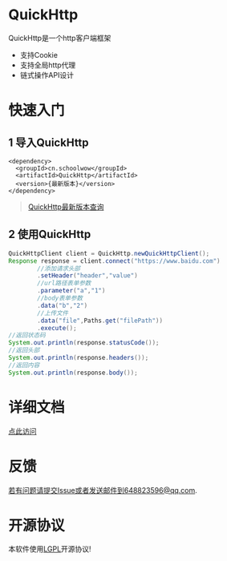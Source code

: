 # QuickHttp

QuickHttp是一个http客户端框架

* 支持Cookie
* 支持全局http代理
* 链式操作API设计

# 快速入门

## 1 导入QuickHttp
```
<dependency>
  <groupId>cn.schoolwow</groupId>
  <artifactId>QuickHttp</artifactId>
  <version>{最新版本}</version>
</dependency>
```

> [QuickHttp最新版本查询](https://search.maven.org/search?q=a:QuickHttp)

## 2 使用QuickHttp
```java
QuickHttpClient client = QuickHttp.newQuickHttpClient();
Response response = client.connect("https://www.baidu.com")
        //添加请求头部
        .setHeader("header","value")
        //url路径表单参数
        .parameter("a","1")
        //body表单参数
        .data("b","2")
        //上传文件
        .data("file",Paths.get("filePath"))
        .execute();
//返回状态码
System.out.println(response.statusCode());
//返回头部
System.out.println(response.headers());
//返回内容
System.out.println(response.body());
```

# 详细文档

[点此访问](https://quickhttp.schoolwow.cn/)

# 反馈

若有问题请提交Issue或者发送邮件到648823596@qq.com.

# 开源协议
本软件使用[LGPL](http://www.gnu.org/licenses/lgpl-3.0-standalone.html)开源协议!